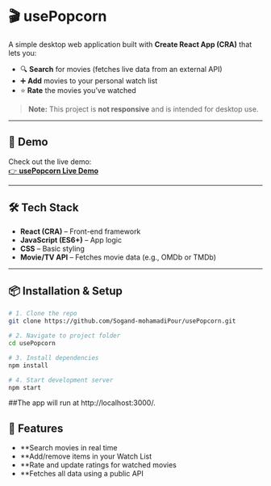 # 🎬 usePopcorn

A simple desktop web application built with **Create React App (CRA)** that lets you:

- 🔍 **Search** for movies (fetches live data from an external API)  
- ➕ **Add** movies to your personal watch list  
- ⭐ **Rate** the movies you’ve watched  

> **Note:** This project is **not responsive** and is intended for desktop use.

---

## 🚀 Demo

Check out the live demo:  
[👉 **usePopcorn Live Demo**](https://your-vercel-demo-link.vercel.app)

---

## 🛠️ Tech Stack

- **React (CRA)** – Front-end framework  
- **JavaScript (ES6+)** – App logic  
- **CSS** – Basic styling  
- **Movie/TV API** – Fetches movie data (e.g., OMDb or TMDb)

---

## 📦 Installation & Setup

```bash
# 1. Clone the repo
git clone https://github.com/Sogand-mohamadiPour/usePopcorn.git

# 2. Navigate to project folder
cd usePopcorn

# 3. Install dependencies
npm install

# 4. Start development server
npm start
```
##The app will run at http://localhost:3000/.

## 🧩 Features
- **Search movies in real time
- **Add/remove items in your Watch List
- **Rate and update ratings for watched movies
- **Fetches all data using a public API
